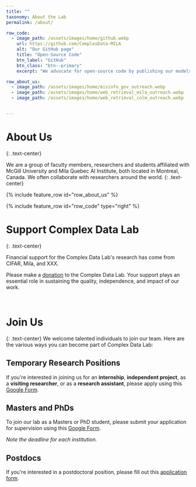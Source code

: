```yaml
---
title: ""
taxonomy: About the Lab
permalink: /about/

row_code:
  - image_path: /assets/images/home/github.webp
    url: https://github.com/ComplexData-MILA
    alt: "Our GitHub page"
    title: "Open-Source Code"
    btn_label: "GitHub"
    btn_class: "btn--primary"
    excerpt: "We advocate for open-source code by publishing our models and datasets on GitHub, empowering researchers and developers to easily reproduce, extend, and contribute to our work through community-driven pull requests and issue discussions."

row_about_us:
  - image_path: /assets/images/home/misinfo_gov_outreach.webp
  - image_path: /assets/images/home/web_retrieval_mila_outreach.webp
  - image_path: /assets/images/home/web_retrieval_colm_outreach.webp


---
```

# About Us
{: .text-center}

We are a group of faculty members, researchers and students affiliated with McGill University and Mila Quebec AI Institute, both located in Montreal, Canada. We often collaborate with researchers around the world.
{: .text-center}

{% include feature_row id="row_about_us" %}


<!-- # Open Source Code -->
{% include feature_row id="row_code" type="right" %}


# Support Complex Data Lab
{: .text-center}

Financial support for the Complex Data Lab's research has come from CIFAR, Mila, and XXX.

Please make a [donation](xxx) to the Complex Data Lab. Your support plays an essential role in sustaining the quality, independence, and impact of our work.

<br>

# Join Us
{: .text-center}
We welcome talented individuals to join our team. Here are the various ways you can become part of Complex Data Lab:


## Temporary Research Positions

If you're interested in joining us for an **internship**, **independent project**, as a **visiting researcher**, or as a **research assistant**, please apply using this [Google Form](https://forms.gle/tvNMRpzPiRiHPpoQ9).

## Masters and PhDs

To join our lab as a Masters or PhD student, please submit your application for supervision using this [Google Form](https://forms.gle/L4DL8bcGUnAgh4wz9).

*Note the deadline for each institution.*

## Postdocs

If you're interested in a postdoctoral position, please fill out this [application form](https://docs.google.com/forms/d/e/1FAIpQLSc3Sjx3g28o90sStwGxLShKpnuSdw0oA9_Hegv9XaGcbnlc9A/viewform).

